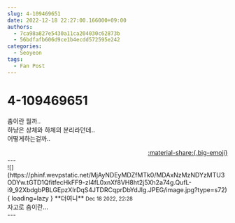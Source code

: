 ```yaml
---
slug: 4-109469651
date: 2022-12-18 22:27:00.166000+09:00
authors:
  - 7ca98a827e5430a11ca204030c62873b
  - 56bdfafb606d9ce1b4ecdd572595e242
categories:
  - Seoyeon
tags:
  - Fan Post
---
```


# 4-109469651

<div class="post-container" markdown="1">
<div class="content-container md-sidebar__scrollwrap" markdown="1">

춤이란 뭘까..<br>하냥은 상체와 하체의 분리라던데..<br>어떻게하는걸까..

</div>
</div>

<div style="text-align: right;" markdown="1">
<a href="https://weverse.io/fromis9/fanpost/4-109469651" style="text-align: right;">:material-share:{.big-emoji}</a>
</div>
---

<div class="comments-container md-sidebar__scrollwrap" markdown="1">
<div class="comment" markdown="1">
<div class='id-container' markdown="1">
![](https://phinf.wevpstatic.net/MjAyNDEyMDZfMTk0/MDAxNzMzNDYzMTU3ODYw.tGTD1QfitfecHkFF9-zI4fL0xnXf8VH8ht2j5Xh2a74g.QufL-i9_92XbdgbPBLGEpzXIrDqS4JTDRCqprDbYdJIg.JPEG/image.jpg?type=s72){ loading=lazy }
**<span class="artist">더여니</span>** <small>Dec 18 2022, 22:28</small><br>
</div>
<div class='comment-body' markdown="1">
자고로 춤이란...
</div>
</div>
</div>
---

